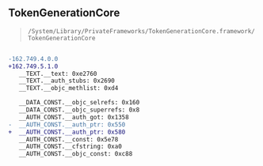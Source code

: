 ## TokenGenerationCore

> `/System/Library/PrivateFrameworks/TokenGenerationCore.framework/TokenGenerationCore`

```diff

-162.749.4.0.0
+162.749.5.1.0
   __TEXT.__text: 0xe2760
   __TEXT.__auth_stubs: 0x2690
   __TEXT.__objc_methlist: 0xd4

   __DATA_CONST.__objc_selrefs: 0x160
   __DATA_CONST.__objc_superrefs: 0x8
   __AUTH_CONST.__auth_got: 0x1358
-  __AUTH_CONST.__auth_ptr: 0x550
+  __AUTH_CONST.__auth_ptr: 0x580
   __AUTH_CONST.__const: 0x5e78
   __AUTH_CONST.__cfstring: 0xa0
   __AUTH_CONST.__objc_const: 0xc88

```
